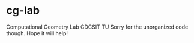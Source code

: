 # cg-lab
 Computational Geometry Lab CDCSIT TU
Sorry for the unorganized code though. Hope it will help!
